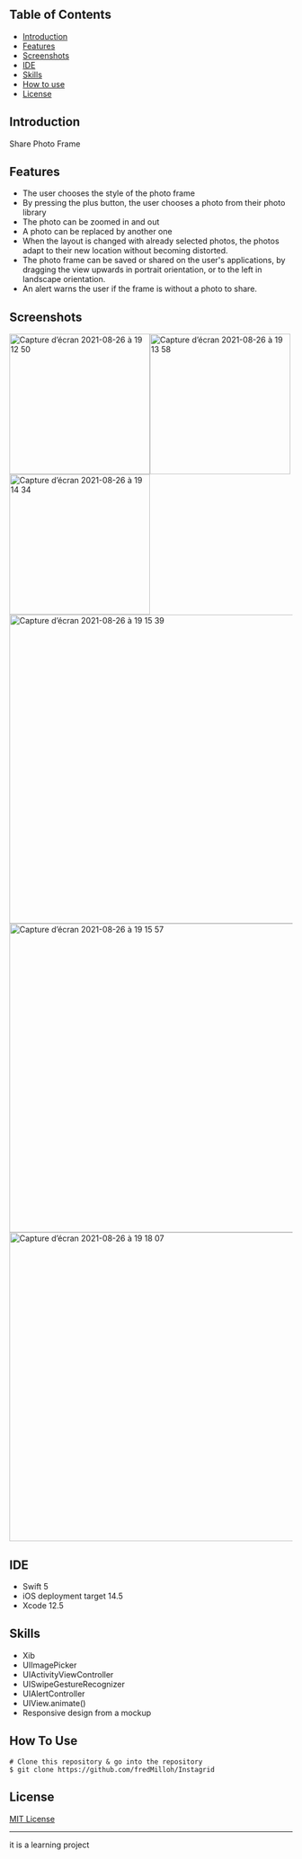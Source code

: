 ## Table of Contents

-   [Introduction](https://github.com/fredMilloh/Instagrid#introduction)
-   [Features](https://github.com/fredMilloh/Instagrid#features)
-   [Screenshots](https://github.com/fredMilloh/Instagrid#screenshots)
-   [IDE](https://github.com/fredMilloh/Instagrid#ide)
-   [Skills](https://github.com/fredMilloh/Instagrid#skills)
-   [How to use](https://github.com/fredMilloh/Instagrid#how-to-use)
-   [License](https://github.com/fredMilloh/Instagrid#license)

## Introduction
Share Photo Frame

## Features
 - The user chooses the style of the photo frame
 - By pressing the plus button, the user chooses a photo from their photo library
 - The photo can be zoomed in and out
 - A photo can be replaced by another one
 - When the layout is changed with already selected photos, the photos adapt to their new location without becoming distorted.
 - The photo frame can be saved or shared on the user's applications, by dragging the view upwards in portrait orientation, or to the left in landscape orientation.
 - An alert warns the user if the frame is without a photo to share.
 
 ## Screenshots
<img width="250" alt="Capture d’écran 2021-08-26 à 19 12 50" src="https://user-images.githubusercontent.com/47221695/131008808-b1d3016c-ccc6-4a43-91ce-2b12a7102aa1.png"><img width="250" alt="Capture d’écran 2021-08-26 à 19 13 58" src="https://user-images.githubusercontent.com/47221695/131008896-c45e4be6-f32d-4d36-b19e-6b71f6dcbbe9.png"><img width="250" alt="Capture d’écran 2021-08-26 à 19 14 34" src="https://user-images.githubusercontent.com/47221695/131008938-30807926-af8b-48fc-8167-a1be9a3c473b.png">
<img width="550" alt="Capture d’écran 2021-08-26 à 19 15 39" src="https://user-images.githubusercontent.com/47221695/131008960-d7d32529-2f5c-4b7b-ac05-56bb6afaaa43.png">
<img width="550" alt="Capture d’écran 2021-08-26 à 19 15 57" src="https://user-images.githubusercontent.com/47221695/131008975-8bbc8685-e853-4867-b54e-9b81fb2775fc.png">
<img width="550" alt="Capture d’écran 2021-08-26 à 19 18 07" src="https://user-images.githubusercontent.com/47221695/131009031-15237202-b4b5-4aa6-a7e2-795decb2e232.png">

## IDE

-   Swift 5
-   iOS deployment target 14.5
-   Xcode 12.5

## Skills
-   Xib
-   UIImagePicker
-   UIActivityViewController
-   UISwipeGestureRecognizer
-   UIAlertController
-   UIView.animate()
-   Responsive design from a mockup

## How To Use
````
# Clone this repository & go into the repository
$ git clone https://github.com/fredMilloh/Instagrid

````
## License

[MIT License](https://github.com/fredMilloh/Instagrid/blob/master)

---
it is a learning project
